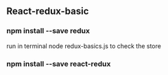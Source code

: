## React-redux-basic

### npm install --save redux

run in terminal node redux-basics.js to check the store

### npm install --save react-redux
